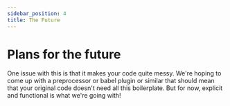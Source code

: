 ```yaml
---
sidebar_position: 4
title: The Future
---
```


# Plans for the future

One issue with this is that it makes your code quite messy. We're hoping to come
up with a preprocessor or babel plugin or similar that should mean that your
original code doesn't need all this boilerplate. But for now, explicit and
functional is what we're going with!
